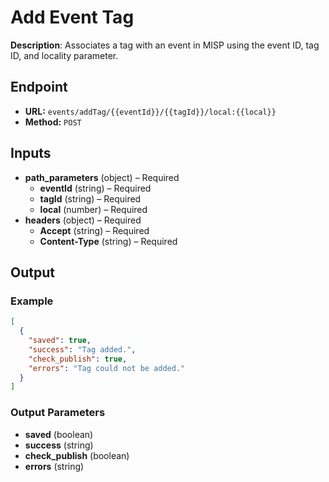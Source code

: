 # Add Event Tag

**Description**: Associates a tag with an event in MISP using the event ID, tag ID, and locality parameter.

## Endpoint

- **URL:** `events/addTag/{{eventId}}/{{tagId}}/local:{{local}}`
- **Method:** `POST`
## Inputs

- **path_parameters** (object) – Required
  - **eventId** (string) – Required
  - **tagId** (string) – Required
  - **local** (number) – Required
- **headers** (object) – Required
  - **Accept** (string) – Required
  - **Content-Type** (string) – Required
## Output

### Example

```json
[
  {
    "saved": true,
    "success": "Tag added.",
    "check_publish": true,
    "errors": "Tag could not be added."
  }
]
```
### Output Parameters

- **saved** (boolean)
- **success** (string)
- **check_publish** (boolean)
- **errors** (string)